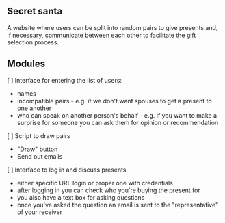 ## Secret santa
A website where users can be split into random pairs to give presents and, if necessary, communicate between each other to facilitate the gift selection process.

## Modules
[ ] Interface for entering the list of users:
- names
- incompatible pairs - e.g. if we don't want spouses to get a present to one another
- who can speak on another person's behalf - e.g. if you want to make a surprise for someone 
you can ask them for opinion or recommendation

[ ] Script to draw pairs
- "Draw" button
- Send out emails 

[ ] Interface to log in and discuss presents 
- either specific URL login or proper one with credentials
- after logging in you can check who you're buying the present for 
- you also have a text box for asking questions
- once you've asked the question an email is sent to the "representative" of your receiver
